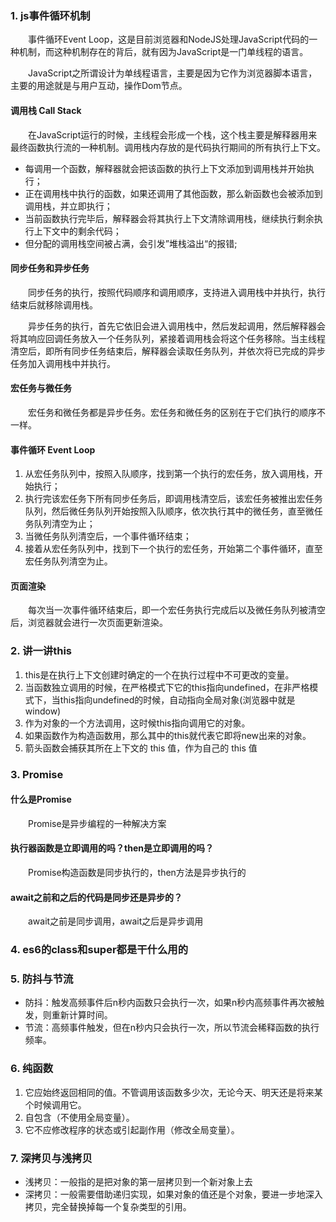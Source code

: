 ### 1. js事件循环机制
&emsp;&emsp;事件循环Event Loop，这是目前浏览器和NodeJS处理JavaScript代码的一种机制，而这种机制存在的背后，就有因为JavaScript是一门单线程的语言。

&emsp;&emsp;JavaScript之所谓设计为单线程语言，主要是因为它作为浏览器脚本语言，主要的用途就是与用户互动，操作Dom节点。

#### 调用栈 Call Stack
&emsp;&emsp;在JavaScript运行的时候，主线程会形成一个栈，这个栈主要是解释器用来最终函数执行流的一种机制。调用栈内存放的是代码执行期间的所有执行上下文。
* 每调用一个函数，解释器就会把该函数的执行上下文添加到调用栈并开始执行；
* 正在调用栈中执行的函数，如果还调用了其他函数，那么新函数也会被添加到调用栈，并立即执行；
* 当前函数执行完毕后，解释器会将其执行上下文清除调用栈，继续执行剩余执行上下文中的剩余代码； 
* 但分配的调用栈空间被占满，会引发”堆栈溢出“的报错;

#### 同步任务和异步任务
&emsp;&emsp;同步任务的执行，按照代码顺序和调用顺序，支持进入调用栈中并执行，执行结束后就移除调用栈。

&emsp;&emsp;异步任务的执行，首先它依旧会进入调用栈中，然后发起调用，然后解释器会将其响应回调任务放入一个任务队列，紧接着调用栈会将这个任务移除。当主线程清空后，即所有同步任务结束后，解释器会读取任务队列，并依次将已完成的异步任务加入调用栈中并执行。

#### 宏任务与微任务
&emsp;&emsp;宏任务和微任务都是异步任务。宏任务和微任务的区别在于它们执行的顺序不一样。

#### 事件循环 Event Loop
1. 从宏任务队列中，按照入队顺序，找到第一个执行的宏任务，放入调用栈，开始执行；
2. 执行完该宏任务下所有同步任务后，即调用栈清空后，该宏任务被推出宏任务队列，然后微任务队列开始按照入队顺序，依次执行其中的微任务，直至微任务队列清空为止；
3. 当微任务队列清空后，一个事件循环结束；
4. 接着从宏任务队列中，找到下一个执行的宏任务，开始第二个事件循环，直至宏任务队列清空为止。

#### 页面渲染
&emsp;&emsp;每次当一次事件循环结束后，即一个宏任务执行完成后以及微任务队列被清空后，浏览器就会进行一次页面更新渲染。

### 2. 讲一讲this
1. this是在执行上下文创建时确定的一个在执行过程中不可更改的变量。
2. 当函数独立调用的时候，在严格模式下它的this指向undefined，在非严格模式下，当this指向undefined的时候，自动指向全局对象(浏览器中就是window)
3. 作为对象的一个方法调用，这时候this指向调用它的对象。
4. 如果函数作为构造函数用，那么其中的this就代表它即将new出来的对象。
5. 箭头函数会捕获其所在上下文的 this 值，作为自己的 this 值


### 3. Promise
#### 什么是Promise
&emsp;&emsp;Promise是异步编程的一种解决方案
#### 执行器函数是立即调用的吗？then是立即调用的吗？
&emsp;&emsp;Promise构造函数是同步执行的，then方法是异步执行的
#### await之前和之后的代码是同步还是异步的？
&emsp;&emsp;await之前是同步调用，await之后是异步调用

### 4. es6的class和super都是干什么用的

### 5. 防抖与节流
* 防抖：触发高频事件后n秒内函数只会执行一次，如果n秒内高频事件再次被触发，则重新计算时间。
* 节流：高频事件触发，但在n秒内只会执行一次，所以节流会稀释函数的执行频率。

### 6. 纯函数
1. 它应始终返回相同的值。不管调用该函数多少次，无论今天、明天还是将来某个时候调用它。 
2. 自包含（不使用全局变量）。 
3. 它不应修改程序的状态或引起副作用（修改全局变量）。

### 7. 深拷贝与浅拷贝
* 浅拷贝：一般指的是把对象的第一层拷贝到一个新对象上去
* 深拷贝：一般需要借助递归实现，如果对象的值还是个对象，要进一步地深入拷贝，完全替换掉每一个复杂类型的引用。

